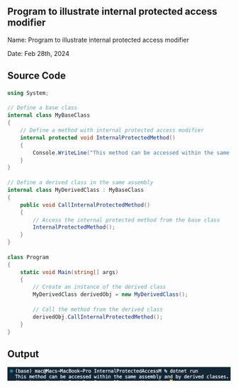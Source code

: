 ## Program to illustrate internal protected access modifier

Name: Program to illustrate internal protected access modifier

Date: Feb 28th, 2024

## Source Code

```csharp // See https://aka.ms/new-console-template for more information
using System;

// Define a base class
internal class MyBaseClass
{
    // Define a method with internal protected access modifier
    internal protected void InternalProtectedMethod()
    {
        Console.WriteLine("This method can be accessed within the same assembly and by derived classes.");
    }
}

// Define a derived class in the same assembly
internal class MyDerivedClass : MyBaseClass
{
    public void CallInternalProtectedMethod()
    {
        // Access the internal protected method from the base class
        InternalProtectedMethod();
    }
}

class Program
{
    static void Main(string[] args)
    {
        // Create an instance of the derived class
        MyDerivedClass derivedObj = new MyDerivedClass();

        // Call the method from the derived class
        derivedObj.CallInternalProtectedMethod();
    }
}

```

## Output

![Program to illustrate internal protected access modifier](./output.png)
